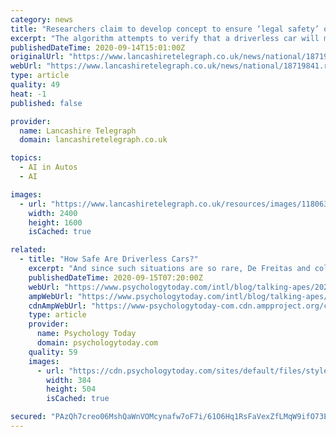 ```yaml
---
category: news
title: "Researchers claim to develop concept to ensure ‘legal safety’ of driverless cars"
excerpt: "The algorithm attempts to verify that a driverless car will maintain ... Professor Noel Sharkey, emeritus professor of artificial intelligence and robotics at the University of Sheffield ..."
publishedDateTime: 2020-09-14T15:01:00Z
originalUrl: "https://www.lancashiretelegraph.co.uk/news/national/18719841.researchers-claim-develop-concept-ensure-legal-safety-driverless-cars/"
webUrl: "https://www.lancashiretelegraph.co.uk/news/national/18719841.researchers-claim-develop-concept-ensure-legal-safety-driverless-cars/"
type: article
quality: 49
heat: -1
published: false

provider:
  name: Lancashire Telegraph
  domain: lancashiretelegraph.co.uk

topics:
  - AI in Autos
  - AI

images:
  - url: "https://www.lancashiretelegraph.co.uk/resources/images/11806393/"
    width: 2400
    height: 1600
    isCached: true

related:
  - title: "How Safe Are Driverless Cars?"
    excerpt: "And since such situations are so rare, De Freitas and colleagues argue, there’s really no need to expend so much effort on trying to figure out how we can program our driverless cars to make the right moral decisions in these hypothetical cases."
    publishedDateTime: 2020-09-15T07:20:00Z
    webUrl: "https://www.psychologytoday.com/intl/blog/talking-apes/202009/how-safe-are-driverless-cars"
    ampWebUrl: "https://www.psychologytoday.com/intl/blog/talking-apes/202009/how-safe-are-driverless-cars?amp"
    cdnAmpWebUrl: "https://www-psychologytoday-com.cdn.ampproject.org/c/s/www.psychologytoday.com/intl/blog/talking-apes/202009/how-safe-are-driverless-cars?amp"
    type: article
    provider:
      name: Psychology Today
      domain: psychologytoday.com
    quality: 59
    images:
      - url: "https://cdn.psychologytoday.com/sites/default/files/styles/magazine_240x308/public/field_magazine_cover/2020-09.png?itok=8uWeigq4"
        width: 384
        height: 504
        isCached: true

secured: "PAzQh7creo06MshQaWnVOMcynafw7oF7i/61O6Hq1RsFaVexZfLMqW9ifO73EYsLlW4/YynImfx70Yssw+UZyFDV+jdwFFfrfIdHnfvLwuQevcacFIMejSvHVyRdY3M37hbiTrl46SFrxvWqgidURH4rsxHkXa7dKVVso5rWHk+ZgbypjBoqMCgY+quNXtzzQMqlA7atw3nOh509PDY0w1JcEbJbTc8J9LeKT4TZD/rE3KDZVjd3MFX6HCuzYtGQtZTaoEXhV97tsxG8zATpN7Z1OYDu93fmGrPpYvIekC9oc9B0gx5Cu5AhHWut0LCJfsmTVW4OHbmAi+ibjqMkQYNKUvTEFEo+2zJtmlEWANY=;JDZsqY9IuOllmdKbq46YFw=="
---
```


